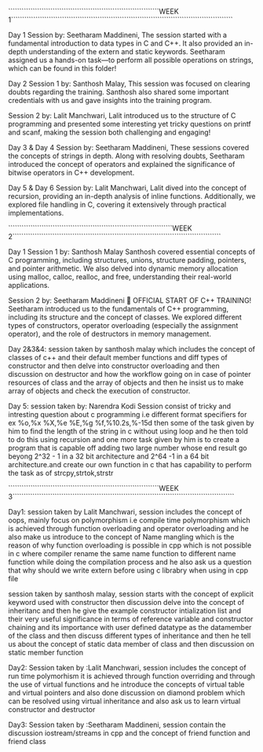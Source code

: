 ````````````````````````````````````````````````````````````````````WEEK 1````````````````````````````````````````````````````````````````````````````````````````````````````

Day 1
Session by: Seetharam Maddineni,
The session started with a fundamental introduction to data types in C and C++. It also provided an in-depth understanding of the extern and static keywords. Seetharam assigned us a hands-on task—to perform all possible operations on strings, which can be found in this folder!


Day 2
Session 1 by: Santhosh Malay,
This session was focused on clearing doubts regarding the training. Santhosh also shared some important credentials with us and gave insights into the training program.


Session 2 by: Lalit Manchwari,
Lalit introduced us to the structure of C programming and presented some interesting yet tricky questions on printf and scanf, making the session both challenging and engaging!


Day 3 & Day 4
Session by: Seetharam Maddineni,
These sessions covered the concepts of strings in depth. Along with resolving doubts, Seetharam introduced the concept of operators and explained the significance of bitwise operators in C++ development.


Day 5 & Day 6
Session by: Lalit Manchwari,
Lalit dived into the concept of recursion, providing an in-depth analysis of inline functions. Additionally, we explored file handling in C, covering it extensively through practical implementations.

``````````````````````````````````````````````````````````````````````````WEEK 2``````````````````````````````````````````````````````````````````````````````````````````````

Day 1
Session 1 by: Santhosh Malay
Santhosh covered essential concepts of C programming, including structures, unions, structure padding, pointers, and pointer arithmetic. We also delved into dynamic memory allocation using malloc, calloc, realloc, and free, understanding their real-world applications.


Session 2 by: Seetharam Maddineni
🚀 OFFICIAL START OF C++ TRAINING!
Seetharam introduced us to the fundamentals of C++ programming, including its structure and the concept of classes. We explored different types of constructors, operator overloading (especially the assignment operator), and the role of destructors in memory management.

Day 2&3&4:
session taken by santhosh malay which includes the concept of classes of c++ and their default member functions and diff types of constructor and then delve into constructor overloading and then discussion on destructor and how the workflow going on in case of pointer resources of class and the array of objects and then he insist us to make array of objects and check the execution of constructor.



Day 5:
session taken by: Narendra Kodi
Session consist of tricky and intresting question about c programming i.e different format specifiers for ex %o,%x %X,%e %E,%g %f,%10.2s,%-15d
then some of the task given by him to find the length of the string in c without using loop and he then told to do this using recursion and one more task given by him is to create a program that is capable off adding two large number whose end result go beyong 2^32 - 1 in a 32 bit architecture and 2^64 -1 in a 64 bit architecture.and create our own function in c that has capability to perform the task as of strcpy,strtok,strstr

````````````````````````````````````````````````````````````````````WEEK 3````````````````````````````````````````````````````````````````````````````````````````````````````

Day1: 
session taken by Lalit Manchwari,
session includes the concept of oops, mainly focus on polymorphism i.e compile time polymorphism which is achieved through function overloading and operator overloading and he also make us introduce to the concept of Name mangling which is the reason of why function overloading is possible in cpp which is not possible in c where compiler rename the same name function to different name function while doing the compilation process and he also ask us a question that why should we write extern before using c librabry when using in cpp file 

session taken by santhosh malay,
session starts with the concept of explicit keyword used with constructor then discussion delve into the concept of inheritanc and then he give the example constructor intialization list and their very useful significance in terms of reference variable and constructor chaining and its importance with user defined datatype as the datamember of the class and then discuss different types of inheritance and then he tell us about the concept of static data member of class and then discussion on static member function


Day2:
Session taken by :Lalit Manchwari,
session includes the concept of run time polymorhism it is achieved through function overriding and through the use of virtual functions and he introduce the concepts of virtual table and virtual pointers and also done discussion on diamond problem which can be resolved using virtual inheritance and also ask us to learn virtual constructor and destructor 

Day3:
Session taken by :Seetharam Maddineni,
session contain the discussion iostream/streams in cpp and the concept of friend function and friend class 
